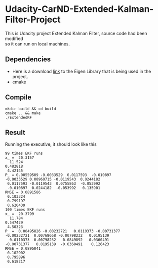 # Udacity-CarND-Extended-Kalman-Filter-Project  
This is Udacity project Extended Kalman Filter, source code had been modified  
so it can run on local machines.

## Dependencies
* Here is a download [link](https://d17h27t6h515a5.cloudfront.net/topher/2017/March/58b7604e_eigen/eigen.zip) to the Eigen Library that is being used in the project.
* cmake

## Compile
``mkdir build && cd build``  
``cmake .. && make``  
``./ExtendedKF``  

## Result
Running the executive, it should look like this
```
99 times EKF runs
x_ =  20.3157
  11.524
0.482818
 4.42145
P_ = 0.00559509 -0.0033529  0.0117593  -0.010897
-0.0033529 0.00960715 -0.0119543  0.0244182
 0.0117593 -0.0119543  0.0755863  -0.053992
 -0.010897  0.0244182  -0.053992   0.135901
RMSE = 0.0891586
 0.103324
 0.799197
 0.620439
100 times EKF runs
x_ =  20.3799
  11.784
0.547429
 4.50323
P_ =  0.00495826 -0.00232721   0.0110373 -0.00731377
-0.00232721  0.00768668 -0.00798232   0.0195139
  0.0110373 -0.00798232   0.0849892  -0.0360491
-0.00731377   0.0195139  -0.0360491    0.126423
RMSE = 0.0895041
 0.102902
 0.795896
 0.618217

```
